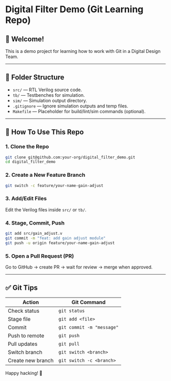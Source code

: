 # Digital Filter Demo (Git Learning Repo)

## 👋 Welcome!
This is a demo project for learning how to work with Git in a Digital Design Team.

---

## 📁 Folder Structure

- `src/` — RTL Verilog source code.
- `tb/` — Testbenches for simulation.
- `sim/` — Simulation output directory.
- `.gitignore` — Ignore simulation outputs and temp files.
- `Makefile` — Placeholder for build/lint/sim commands (optional).

---

## 🔧 How To Use This Repo

### 1. Clone the Repo
```bash
git clone git@github.com:your-org/digital_filter_demo.git
cd digital_filter_demo
```

### 2. Create a New Feature Branch
```bash
git switch -c feature/your-name-gain-adjust
```

### 3. Add/Edit Files
Edit the Verilog files inside `src/` or `tb/`.

### 4. Stage, Commit, Push
```bash
git add src/gain_adjust.v
git commit -m "feat: add gain adjust module"
git push -u origin feature/your-name-gain-adjust
```

### 5. Open a Pull Request (PR)
Go to GitHub → create PR → wait for review → merge when approved.

---

## ✅ Git Tips

| Action | Git Command |
|--------|-------------|
| Check status | `git status` |
| Stage file | `git add <file>` |
| Commit | `git commit -m "message"` |
| Push to remote | `git push` |
| Pull updates | `git pull` |
| Switch branch | `git switch <branch>` |
| Create new branch | `git switch -c <branch>` |

Happy hacking! 🚀
